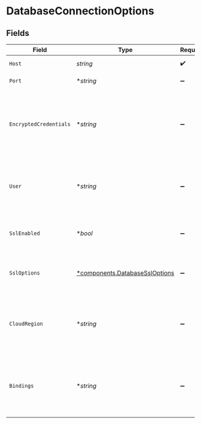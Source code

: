 # DatabaseConnectionOptions


## Fields

| Field                                                                                                     | Type                                                                                                      | Required                                                                                                  | Description                                                                                               |
| --------------------------------------------------------------------------------------------------------- | --------------------------------------------------------------------------------------------------------- | --------------------------------------------------------------------------------------------------------- | --------------------------------------------------------------------------------------------------------- |
| `Host`                                                                                                    | *string*                                                                                                  | :heavy_check_mark:                                                                                        | Database server host                                                                                      |
| `Port`                                                                                                    | **string*                                                                                                 | :heavy_minus_sign:                                                                                        | Database server port                                                                                      |
| `EncryptedCredentials`                                                                                    | **string*                                                                                                 | :heavy_minus_sign:                                                                                        | Encrypted credentials for connecting to database server when using basic auth method (username, password) |
| `User`                                                                                                    | **string*                                                                                                 | :heavy_minus_sign:                                                                                        | Username for connecting to database server needed only for auth methods other than basic auth             |
| `SslEnabled`                                                                                              | **bool*                                                                                                   | :heavy_minus_sign:                                                                                        | Enable ssl when agent connects to database server                                                         |
| `SslOptions`                                                                                              | [*components.DatabaseSslOptions](../../models/components/databasessloptions.md)                           | :heavy_minus_sign:                                                                                        | SSL connection options, when sslEnabled is true                                                           |
| `CloudRegion`                                                                                             | **string*                                                                                                 | :heavy_minus_sign:                                                                                        | Cloud region in case of database managed by cloud provider, required for IAM authentication               |
| `Bindings`                                                                                                | **string*                                                                                                 | :heavy_minus_sign:                                                                                        | binding for packet sniffing for sniff captureMethod (on-host), example: 0.0.0.0:6379,[::]:6379            |
